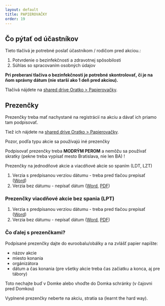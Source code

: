 ```yaml
---
layout: default
title: PAPIEROVAČKY
order: 19
---
```


## Čo pýtať od účastníkov

Tieto tlačívá je potrebné poslať účastníkom / rodičom pred akciou.:
1. Potvrdenie o bezinfekčnosti a zdravotnej spôsobilosti 
2. Súhlas so spracovaním osobných údajov 
 
**Pri preberaní tlačiva o bezinfekčnosti je potrebné skontrolovať, či je na ňom správny dátum (nie starší ako 1 deň pred akciou).**

Tlačívá nájdete na [shared drive Oratko > Papierovačky](https://drive.google.com/drive/u/0/folders/1MF6L5Du43rDWtzL6jPQwSMUZsupUNp2f).


## Prezenčky

Prezenčky treba mať nachystané na registrácií na akciu a dávať ich priamo tam podpisovať. 

Tiež ich nájdete na [shared drive Oratko > Papierovačky](https://drive.google.com/drive/u/0/folders/1MF6L5Du43rDWtzL6jPQwSMUZsupUNp2f).

Pozor, podľa typu akcie sa používajú iné prezenčky 

Podpisovať prezenčky treba **MODRÝM PEROM** a nemôžu sa používať skratky (pekne treba vypísať mesto Bratislava, nie len BA) !

Prezenčky na jednodňové akcie a viacdňové akcie so spaním (LDT, LZT)

1. Verzia s predpísanou verziou dátumu - treba pred tlačou prepísať ([Word](downloads/Prezencna_listina_na_podujatie_s_dotáciou_MŠVVaŠ_SR.docx))
2. Verzia bez dátumu - nepísať dátum ([Word](downloads/Prezencna_listina_na_podujatie_s_dotáciou_MŠVVaŠ_SR_verzia_bez_datumu.docx), [PDF](downloads/Prezencna_listina_na_podujatie_s_dotáciou_MŠVVaŠ_SR_verzia_bez_datumu.pdf))

### Prezenčky viacdňové akcie bez spania (LPT)

1. Verzia s predpísanou verziou dátumu - treba pred tlačou prepísať ([Word]())
2. Verzia bez dátumu - nepísať dátum ([Word](), [PDF]())

### Čo ďalej s prezenčkami?

Podpísané prezenčky dajte do euroobalu/obálky a na zvlášť papier napíšte:

- názov akcie
- miesto konania
- orgánizátora
- dátum a čas konania (pre všetky akcie treba čas začiatku a konca, aj pre tábory)

Toto nechajte buď v Domke alebo vhoďte do Domka schránky (v čajovni pred Domkou)

Vyplnené prezenčky neberte na akciu, stratia sa (learnt the hard way).
<!--stackedit_data:
eyJoaXN0b3J5IjpbNTAxNTA0OTc5XX0=
-->